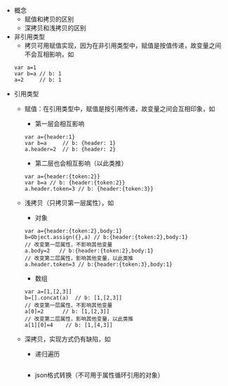 - 概念
    - 赋值和拷贝的区别
    - 深拷贝和浅拷贝的区别
- 非引用类型
    - 拷贝可用赋值实现，因为在非引用类型中，赋值是按值传递，故变量之间不会互相影响，如
    ```
    var a=1
    var b=a // b: 1
    a=2     // b: 1
    ```
- 引用类型
    - 赋值：在引用类型中，赋值是按引用传递，故变量之间会互相印象，如
        - 第一层会相互影响
        
        ```
        var a={header:1}
        var b=a     // b: {header: 1}
        a.header=2  // b: {header: 2}
        ```
        - 第二层也会相互影响（以此类推）

        ```
        var a={header:{token:2}}
        var b=a // b: {header:{token:2}}
        a.header.token=3 // b: {header:{token:3}}
        
        ```
    - 浅拷贝（只拷贝第一层属性），如
        - 对象
        ```
        var a={header:{token:2},body:1}
        b=Object.assign({},a) // b:{header:{token:2},body:1}
        // 改变第一层属性，不影响其他变量
        a.body=2   // b:{header:{token:2},body:1}
        // 改变第二层属性，影响其他变量，以此类推
        a.header.token=3 // b:{header:{token:3},body:1}
        ```
        - 数组
        ```
        var a=[1,[2,3]]
        b=[].concat(a)  // b: [1,[2,3]]
        // 改变第一层属性，不影响其他变量
        a[0]=2      // b: [1,[2,3]]
        // 改变第二层属性，影响其他变量，以此类推
        a[1][0]=4    // b: [1,[4,3]]
        ```
    - 深拷贝，实现方式仍有缺陷，如
        - 递归遍历
        ```

        ```
        - json格式转换（不可用于属性循环引用的对象）
        ```

        ```